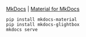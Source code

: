 [MkDocs](https://www.mkdocs.org) | [Material for MkDocs](https://squidfunk.github.io/mkdocs-material/)

```
pip install mkdocs-material
pip install mkdocs-glightbox
mkdocs serve
```

